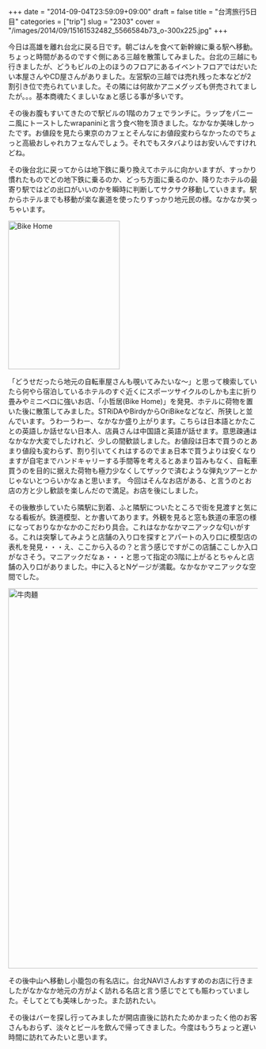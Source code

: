 +++
date = "2014-09-04T23:59:09+09:00"
draft = false
title = "台湾旅行5日目"
categories = ["trip"]
slug = "2303"
cover = "/images/2014/09/15161532482_5566584b73_o-300x225.jpg"
+++

今日は高雄を離れ台北に戻る日です。朝ごはんを食べて新幹線に乗る駅へ移動。ちょっと時間があるのですぐ側にある三越を散策してみました。台北の三越にも行きましたが、どうもビルの上のほうのフロアにあるイベントフロアではだいたい本屋さんやCD屋さんがありました。左営駅の三越では売れ残った本などが2割引き位で売られていました。その隣には何故かアニメグッズも併売されてましたが。。。基本商魂たくましいなぁと感じる事が多いです。

その後お腹もすいてきたので駅ビルの1階のカフェでランチに。ラップをパニーニ風にトーストしたwrapaniniと言う食べ物を頂きました。なかなか美味しかったです。お値段を見たら東京のカフェとそんなにお値段変わらなかったのでちょっと高級おしゃれカフェなんでしょう。それでもスタバよりはお安いんですけれどね。

その後台北に戻ってからは地下鉄に乗り換えてホテルに向かいますが、すっかり慣れたものでどの地下鉄に乗るのか、どっち方面に乗るのか、降りたホテルの最寄り駅ではどの出口がいいのかを瞬時に判断してサクサク移動していきます。駅からホテルまでも移動が楽な裏道を使ったりすっかり地元民の様。なかなか笑っちゃいます。

<a href="/images/2014/09/14975493758_59c07360b5_o-e1446992148326.jpg"><img src="/images/2014/09/14975493758_59c07360b5_o-e1446992148326-225x300.jpg" alt="Bike Home" width="225" height="300" class="alignright size-medium wp-image-2491" /></a>

「どうせだったら地元の自転車屋さんも覗いてみたいな～」と思って検索していたら何やら宿泊しているホテルのすぐ近くにスポーツサイクルのしかも主に折り畳みやミニベロに強いお店、「小哲居(Bike Home)」を発見、ホテルに荷物を置いた後に散策してみました。STRiDAやBirdyからOriBikeなどなど、所狭しと並んでいます。うわーうわー、なかなか盛り上がります。こちらは日本語とかたことの英語しか話せない日本人、店員さんは中国語と英語が話せます。意思疎通はなかなか大変でしたけれど、少しの間歓談しました。お値段は日本で買うのとあまり値段も変わらず、割り引いてくれはするのでまぁ日本で買うよりは安くなりますが自宅までハンドキャリーする手間等を考えるとあまり旨みもなく、自転車買うのを目的に据えた荷物も極力少なくしてザックで済むような弾丸ツアーとかじゃないとつらいかなぁと思います。
今回はそんなお店がある、と言うのとお店の方と少し歓談を楽しんだので満足。お店を後にしました。

その後散歩していたら隣駅に到着、ふと隣駅についたところで街を見渡すと気になる看板が。鉄道模型、とか書いてあります。外観を見ると窓も鉄道の車窓の様になっておりなかなかのこだわり具合。これはなかなかマニアックな匂いがする。これは突撃してみようと店舗の入り口を探すとアパートの入り口に模型店の表札を発見・・・え、ここから入るの？と言う感じですがこの店舗ここしか入口がなさそう。マニアックだなぁ・・・と思って指定の3階に上がるとちゃんと店舗の入り口がありました。中に入るとNゲージが満載。なかなかマニアックな空間でした。

<a href="/images/2014/09/14975491558_32b36bc729_o-1.jpg"><img src="/images/2014/09/14975491558_32b36bc729_o-1024x768.jpg" alt="牛肉麺" width="1024" height="768" class="aligncenter size-large wp-image-2490" /></a>

その後中山へ移動し小籠包の有名店に。台北NAVIさんおすすめのお店に行きましたがなかなか地元の方がよく訪れる名店と言う感じでとても賑わっていました。そしてとても美味しかった。また訪れたい。

その後はバーを探し行ってみましたが開店直後に訪れたためかまったく他のお客さんもおらず、淡々とビールを飲んで帰ってきました。今度はもうちょっと遅い時間に訪れてみたいと思います。
